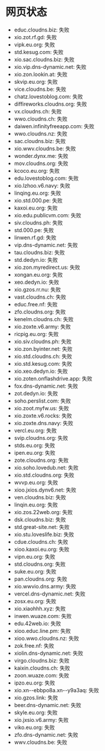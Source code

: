 # 网页状态
- educ.cloudns.biz: 失败
- xio.zot.rf.gd: 失败
- vipk.eu.org: 失败
- std.kesug.com: 失败
- xio.sac.cloudns.biz: 失败
- xio.vip.dns-dynamic.net: 失败
- xio.zon.lookin.at: 失败
- skvip.eu.org: 失败
- vice.cloudns.be: 失败
- chatz.lovestoblog.com: 失败
- diffireworks.cloudns.org: 失败
- vx.cloudns.ch: 失败
- wwo.cloudns.ch: 失败
- daiwen.infinityfreeapp.com: 失败
- wwo.cloudns.nz: 失败
- sac.cloudns.biz: 失败
- xio.wwv.cloudns.be: 失败
- wonder.dynx.me: 失败
- mov.cloudns.org: 失败
- kcoco.eu.org: 失败
- edu.lovestoblog.com: 失败
- xio.lzhoo.v6.navy: 失败
- linqing.eu.org: 失败
- xio.std.000.pe: 失败
- kaxoi.eu.org: 失败
- xio.edu.publicvm.com: 失败
- siv.cloudns.ph: 失败
- std.000.pe: 失败
- linwen.rf.gd: 失败
- vip.dns-dynamic.net: 失败
- tau.cloudns.biz: 失败
- std.dedyn.io: 失败
- xio.zon.myredirect.us: 失败
- xongan.eu.org: 失败
- xeo.dedyn.io: 失败
- xio.gzos.rr.nu: 失败
- vast.cloudns.ch: 失败
- educ.free.nf: 失败
- zfo.cloudns.org: 失败
- kenelm.cloudns.ch: 失败
- xio.zoxte.v6.army: 失败
- ricpig.eu.org: 失败
- xio.siv.cloudns.ph: 失败
- xio.zon.byinter.net: 失败
- xio.std.cloudns.ch: 失败
- xio.std.kesug.com: 失败
- xio.xeo.dedyn.io: 失败
- xio.zoten.onflashdrive.app: 失败
- fox.dns-dynamic.net: 失败
- zot.dedyn.io: 失败
- soho.perslist.com: 失败
- xio.zoot.myfw.us: 失败
- xio.zoxte.v6.rocks: 失败
- xio.zoxte.dns.navy: 失败
- vercl.eu.org: 失败
- svip.cloudns.org: 失败
- stds.eu.org: 失败
- ipen.eu.org: 失败
- zote.cloudns.org: 失败
- xio.soho.lovedub.net: 失败
- xio.std.cloudns.org: 失败
- wvvp.eu.org: 失败
- xioo.jxios.dynv6.net: 失败
- ven.cloudns.biz: 失败
- linqin.eu.org: 失败
- xio.zos.22web.org: 失败
- dsk.cloudns.biz: 失败
- std.great-site.net: 失败
- xio.stu.loveslife.biz: 失败
- cdue.cloudns.ch: 失败
- xioo.kaxoi.eu.org: 失败
- vipn.eu.org: 失败
- std.cloudns.org: 失败
- suke.eu.org: 失败
- pan.cloudns.org: 失败
- xio.wwvio.dns.army: 失败
- vercel.dns-dynamic.net: 失败
- zosx.eu.org: 失败
- xio.xiaohhh.xyz: 失败
- inwen.wuaze.com: 失败
- edu.42web.io: 失败
- xioo.educ.line.pm: 失败
- xioo.wwo.cloudns.nz: 失败
- zok.free.nf: 失败
- xiolin.dns-dynamic.net: 失败
- virgo.cloudns.biz: 失败
- kaixin.cloudns.ch: 失败
- zoon.wuaze.com: 失败
- ipzo.eu.org: 失败
- xio.xn--ebbpo8a.xn--y9a3aq: 失败
- xio.gzos.link: 失败
- beer.dns-dynamic.net: 失败
- skyle.eu.org: 失败
- xio.jxsio.v6.army: 失败
- viko.eu.org: 失败
- zfo.dns-dynamic.net: 失败
- wwv.cloudns.be: 失败
